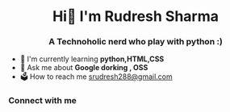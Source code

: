 <h1 align="center" >  Hi🤞 I'm Rudresh Sharma </h1>
<h3 align="center" > A Technoholic nerd who play with python :) </h3>

- 👋 I'm currently learning **python,HTML,CSS**
- 👀 Ask me about **Google dorking , OSS**
- 🗳️ How to reach me srudresh288@gmail.com

<h3 align="left"> Connect with me </h3>
<p align="left">
<a href=

<!---
rd-sharma7/rd-sharma7 is a ✨ special ✨ repository because its `README.md` (this file) appears on your GitHub profile.
You can click the Preview link to take a look at your changes.
--->
